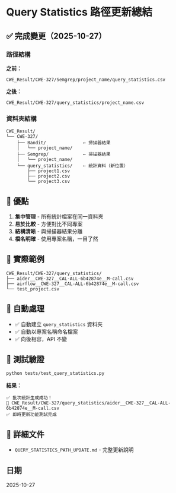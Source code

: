 # Query Statistics 路徑更新總結

## ✅ 完成變更（2025-10-27）

### 路徑結構

**之前：**
```
CWE_Result/CWE-327/Semgrep/project_name/query_statistics.csv
```

**之後：**
```
CWE_Result/CWE-327/query_statistics/project_name.csv
```

### 資料夾結構

```
CWE_Result/
└── CWE-327/
    ├── Bandit/              ← 掃描器結果
    │   └── project_name/
    ├── Semgrep/             ← 掃描器結果
    │   └── project_name/
    └── query_statistics/    ← 統計資料（新位置）
        ├── project1.csv
        ├── project2.csv
        └── project3.csv
```

## 🎯 優點

1. **集中管理** - 所有統計檔案在同一資料夾
2. **易於比較** - 方便對比不同專案
3. **結構清晰** - 與掃描器結果分離
4. **檔名明確** - 使用專案名稱，一目了然

## 📁 實際範例

```
CWE_Result/CWE-327/query_statistics/
├── aider__CWE-327__CAL-ALL-6b42874e__M-call.csv
├── airflow__CWE-327__CAL-ALL-6b42874e__M-call.csv
└── test_project.csv
```

## 🔧 自動處理

- ✅ 自動建立 `query_statistics` 資料夾
- ✅ 自動以專案名稱命名檔案
- ✅ 向後相容，API 不變

## 🧪 測試驗證

```bash
python tests/test_query_statistics.py
```

**結果：**
```
✅ 批次統計生成成功！
📄 CWE_Result/CWE-327/query_statistics/aider__CWE-327__CAL-ALL-6b42874e__M-call.csv
✅ 即時更新功能測試完成
```

## 📖 詳細文件

- `QUERY_STATISTICS_PATH_UPDATE.md` - 完整更新說明

## 日期

2025-10-27

